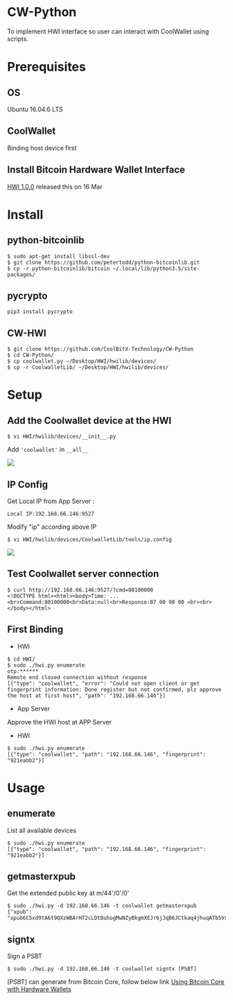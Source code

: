 # CW-Python
To implement HWI interface so user can interact with CoolWallet using scripts.

# Prerequisites

## OS
Ubuntu 16.04.6 LTS

## CoolWallet
Binding host device first

## Install Bitcoin Hardware Wallet Interface
[HWI 1.0.0](https://github.com/bitcoin-core/HWI/tree/1.0.0) released this on 16 Mar

# Install

## python-bitcoinlib
```
$ sudo apt-get install libssl-dev
$ git clone https://github.com/petertodd/python-bitcoinlib.git
$ cp -r python-bitcoinlib/bitcoin ~/.local/lib/python3.5/site-packages/
```

## pycrypto
```
pip3 install pycrypto
```

## CW-HWI
```
$ git clone https://github.com/CoolBitX-Technology/CW-Python
$ cd CW-Python/
$ cp coolwallet.py ~/Desktop/HWI/hwilib/devices/
$ cp -r CoolwalletLib/ ~/Desktop/HWI/hwilib/devices/
```

# Setup

## Add the Coolwallet device at the HWI
```
$ vi HWI/hwilib/devices/__init__.py
```
Add ``'coolwallet'`` in `__all__`

![](https://i.imgur.com/hotAIV9.png)

## IP Config

Get Local IP from App Server :
```
Local IP:192.168.66.146:9527
```
Modify "ip" according above IP
```
$ vi HWI/hwilib/devices/CoolwalletLib/tools/ip.config
```

![](https://i.imgur.com/KzVHszc.png)

## Test Coolwallet server connection

```
$ curl http://192.168.66.146:9527/?cmd=80100000
<!DOCTYPE html><html><body>Time: ... <br>Command:80100000<br>Data:null<br>Response:07 00 90 00 <br><br></body></html>
```

## First Binding

- HWI
```
$ cd HWI/
$ sudo ./hwi.py enumerate
otp:******
Remote end closed connection without response
[{"type": "coolwallet", "error": "Could not open client or get fingerprint information: Done register but not confirmed, plz approve the host at first host", "path": "192.168.66.146"}]
```

- App Server

Approve the HWI host at APP Server

- HWI
```
$ sudo ./hwi.py enumerate
[{"type": "coolwallet", "path": "192.168.66.146", "fingerprint": "921eabb2"}]
```

# Usage

## enumerate
List all available devices
```
$ sudo ./hwi.py enumerate
[{"type": "coolwallet", "path": "192.168.66.146", "fingerprint": "921eabb2"}]
```

## getmasterxpub
Get the extended public key at m/44'/0'/0'
```
$ sudo ./hwi.py -d 192.168.66.146 -t coolwallet getmasterxpub
{"xpub": "xpub6C5xd9tA6t9QXzWBArHT2cLDtBuhogMwNZyBkgmXEJr6jJqB6JCtkaq4jhuqATb5VxKvrU3dKS89dKRFdY31bAAq6e5xLbULVcMWEX8ZQwu"}
```

## signtx
Sign a PSBT
```
$ sudo ./hwi.py -d 192.168.66.146 -t coolwallet signtx [PSBT]
```
[PSBT] can generate from Bitcoin Core, follow below link
[Using Bitcoin Core with Hardware Wallets](https://github.com/bitcoin-core/HWI/blob/master/docs/bitcoin-core-usage.md)
